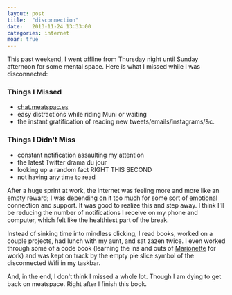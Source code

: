 ```yaml
---
layout: post
title:  "disconnection"
date:   2013-11-24 13:33:00
categories: internet
moar: true
---
```


This past weekend, I went offline from Thursday night until Sunday afternoon for some mental space. Here is what I missed while I was disconnected:

<!-- more -->

### Things I Missed

* [chat.meatspac.es](chat.meatspac.es)
* easy distractions while riding Muni or waiting
* the instant gratification of reading new tweets/emails/instagrams/&c.

### Things I Didn't Miss

* constant notification assaulting my attention
* the latest Twitter drama du jour
* looking up a random fact RIGHT THIS SECOND
* not having any time to read

After a huge sprint at work, the internet was feeling more and more like an empty reward; I was depending on it too much for some sort of emotional connection and support. It was good to realize this and step away. I think I'll be reducing the number of notifications I receive on my phone and computer, which felt like the healthiest part of the break.

Instead of sinking time into mindless clicking, I read books, worked on a couple projects, had lunch with my aunt, and sat zazen twice. I even worked through some of a code book (learning the ins and outs of [Marionette](https://leanpub.com/marionette-gentle-introduction) for work) and was kept on track by the empty pie slice symbol of the disconnected Wifi in my taskbar.

And, in the end, I don't think I missed a whole lot. Though I am dying to get back on meatspace. Right after I finish this book.

